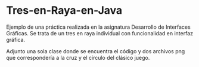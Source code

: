 # Tres-en-Raya-en-Java

Ejemplo de una práctica realizada en la asignatura Desarrollo de Interfaces Gráficas.
Se trata de un tres en raya individual con funcionalidad en interfaz gráfica.

Adjunto una sola clase donde se encuentra el código y dos archivos png que correspondería a la cruz y el círculo del clásico juego.
